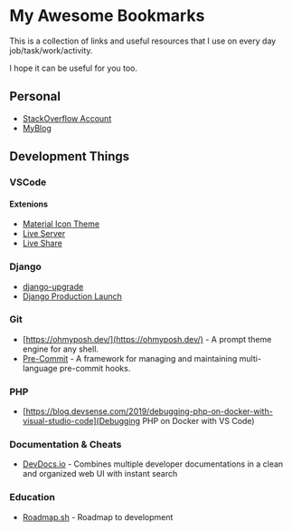 # My Awesome Bookmarks

This is a collection of links and useful resources that I use on
every day job/task/work/activity.

I hope it can be useful for you too.

## Personal

* [StackOverflow Account](https://stackoverflow.com/users/830105/blackat-net)
* [MyBlog](https://salvorapi.blogspot.it)

## Development Things

### VSCode

#### Extenions

* [Material Icon Theme](https://marketplace.visualstudio.com/items?itemName=PKief.material-icon-theme)
* [Live Server](https://marketplace.visualstudio.com/items?itemName=ritwickdey.LiveServer)
* [Live Share](https://marketplace.visualstudio.com/items?itemName=MS-vsliveshare.vsliveshare)

### Django

* [django-upgrade](https://github.com/adamchainz/django-upgrade)
* [Django Production Launch](https://devchecklists.com/django-production-launch/)

### Git

* [https://ohmyposh.dev/](https://ohmyposh.dev/) - A prompt theme engine for any shell.
* [Pre-Commit](https://pre-commit.com/) - A framework for managing and maintaining multi-language pre-commit hooks.

### PHP

* [https://blog.devsense.com/2019/debugging-php-on-docker-with-visual-studio-code](Debugging PHP on Docker with VS Code)

### Documentation & Cheats

* [DevDocs.io](https://devdocs.io/) - Combines multiple developer documentations in a clean and organized web UI with instant search

### Education

* [Roadmap.sh](https://roadmap.sh/) - Roadmap to development
